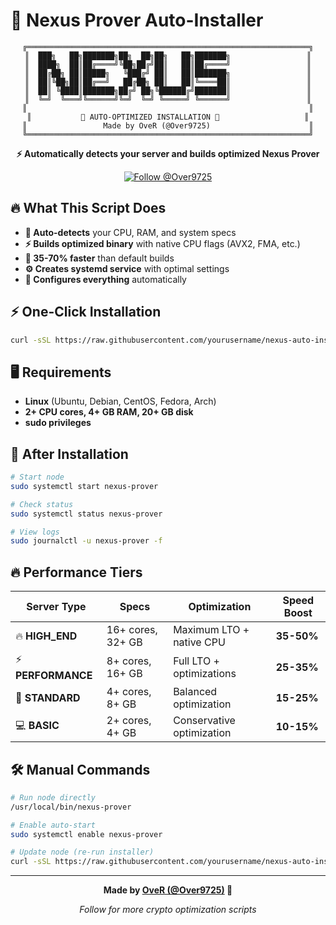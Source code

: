 # 🚀 Nexus Prover Auto-Installer

<div align="center">

```
╔═══════════════════════════════════════════════════════════════╗
║  ███╗   ██╗███████╗██╗  ██╗██╗   ██╗███████╗                 ║
║  ████╗  ██║██╔════╝╚██╗██╔╝██║   ██║██╔════╝                 ║
║  ██╔██╗ ██║█████╗   ╚███╔╝ ██║   ██║███████╗                 ║
║  ██║╚██╗██║██╔══╝   ██╔██╗ ██║   ██║╚════██║                 ║
║  ██║ ╚████║███████╗██╔╝ ██╗╚██████╔╝███████║                 ║
║  ╚═╝  ╚═══╝╚══════╝╚═╝  ╚═╝ ╚═════╝ ╚══════╝                 ║
║                                                               ║
║           🚀 AUTO-OPTIMIZED INSTALLATION 🚀                   ║
║                 Made by OveR (@Over9725)                      ║
╚═══════════════════════════════════════════════════════════════╝
```

**⚡ Automatically detects your server and builds optimized Nexus Prover**

[![Follow @Over9725](https://img.shields.io/badge/Follow-@Over9725-1DA1F2?logo=twitter)](https://twitter.com/Over9725)

</div>

## 🔥 What This Script Does

- **🎯 Auto-detects** your CPU, RAM, and system specs
- **⚡ Builds optimized binary** with native CPU flags (AVX2, FMA, etc.)
- **🚀 35-70% faster** than default builds
- **⚙️ Creates systemd service** with optimal settings
- **🔧 Configures everything** automatically

## ⚡ One-Click Installation

```bash
curl -sSL https://raw.githubusercontent.com/yourusername/nexus-auto-installer/main/install.sh | bash
```

## 🖥️ Requirements

- **Linux** (Ubuntu, Debian, CentOS, Fedora, Arch)
- **2+ CPU cores, 4+ GB RAM, 20+ GB disk**
- **sudo privileges**

## 🚀 After Installation

```bash
# Start node
sudo systemctl start nexus-prover

# Check status
sudo systemctl status nexus-prover

# View logs
sudo journalctl -u nexus-prover -f
```

## 🔥 Performance Tiers

| Server Type | Specs | Optimization | Speed Boost |
|-------------|-------|--------------|-------------|
| 🔥 **HIGH_END** | 16+ cores, 32+ GB | Maximum LTO + native CPU | **35-50%** |
| ⚡ **PERFORMANCE** | 8+ cores, 16+ GB | Full LTO + optimizations | **25-35%** |
| 🚀 **STANDARD** | 4+ cores, 8+ GB | Balanced optimization | **15-25%** |
| 💻 **BASIC** | 2+ cores, 4+ GB | Conservative optimization | **10-15%** |

## 🛠️ Manual Commands

```bash
# Run node directly
/usr/local/bin/nexus-prover

# Enable auto-start
sudo systemctl enable nexus-prover

# Update node (re-run installer)
curl -sSL https://raw.githubusercontent.com/yourusername/nexus-auto-installer/main/install.sh | bash
```

---

<div align="center">

**Made by [OveR (@Over9725)](https://twitter.com/Over9725) 🚀**

*Follow for more crypto optimization scripts*

</div>
